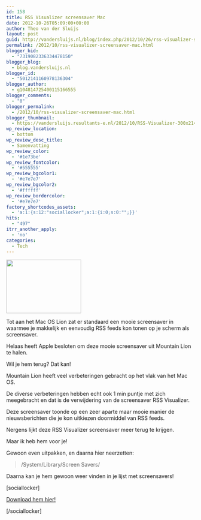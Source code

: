 ```yaml
---
id: 158
title: RSS Visualizer screensaver Mac
date: 2012-10-26T05:09:00+00:00
author: Theo van der Sluijs
layout: post
guid: http://vandersluijs.nl/blog/index.php/2012/10/26/rss-visualizer-screensaver-mac/
permalink: /2012/10/rss-visualizer-screensaver-mac.html
blogger_bid:
  - "7319082336334478150"
blogger_blog:
  - blog.vandersluijs.nl
blogger_id:
  - "5012141160978136304"
blogger_author:
  - g104814725400115166555
blogger_comments:
  - "0"
blogger_permalink:
  - /2012/10/rss-visualizer-screensaver-mac.html
blogger_thumbnail:
  - https://vandersluijs.resultants-e.nl/2012/10/RSS-Visualizer-300x214.jpg
wp_review_location:
  - bottom
wp_review_desc_title:
  - Samenvatting
wp_review_color:
  - '#1e73be'
wp_review_fontcolor:
  - '#555555'
wp_review_bgcolor1:
  - '#e7e7e7'
wp_review_bgcolor2:
  - '#ffffff'
wp_review_bordercolor:
  - '#e7e7e7'
factory_shortcodes_assets:
  - 'a:1:{s:12:"sociallocker";a:1:{i:0;s:0:"";}}'
hits:
  - "497"
itrr_another_apply:
  - 'no'
categories:
  - Tech
---
```

<div>
  <a href=https://vandersluijs.resultants-e.nl/2012/10/RSS-Visualizer.jpg"><img src="https://vandersluijs.resultants-e.nl/2012/10/RSS-Visualizer-300x214.jpg" alt="" width="200" height="143" border="0" /></a>
</div>

Tot aan het Mac OS Lion zat er standaard een mooie screensaver in waarmee je makkelijk en eenvoudig RSS feeds kon tonen op je scherm als screensaver.

Helaas heeft Apple besloten om deze mooie screensaver uit Mountain Lion te halen.

Wil je hem terug? Dat kan!
  
<a name="more"></a>Mountain Lion heeft veel verbeteringen gebracht op het vlak van het Mac OS.

De diverse verbeteringen hebben echt ook 1 min puntje met zich meegebracht en dat is de verwijdering van de screensaver RSS Visualizer.

Deze screensaver toonde op een zeer aparte maar mooie manier de nieuwsberichten die je kon uitkiezen doormiddel van RSS feeds.

Nergens lijkt deze RSS Visualizer screensaver meer terug te krijgen.

Maar ik heb hem voor je!

Gewoon even uitpakken, en daarna hier neerzetten:

> /System/Library/Screen Savers/

Daarna kan je hem gewoon weer vinden in je lijst met screensavers!

<div>
</div>

[sociallocker]

<div>
  <a href="https://s3-eu-west-1.amazonaws.com/cpn.iamboredsoiblog.eu/RSS+Visualizer.qtz.gz" target="_blank">Download hem hier!</a>
</div>

[/sociallocker]

<img src="https://www.paypalobjects.com/en_US/i/scr/pixel.gif" alt="" width="1" height="1" border="0" />